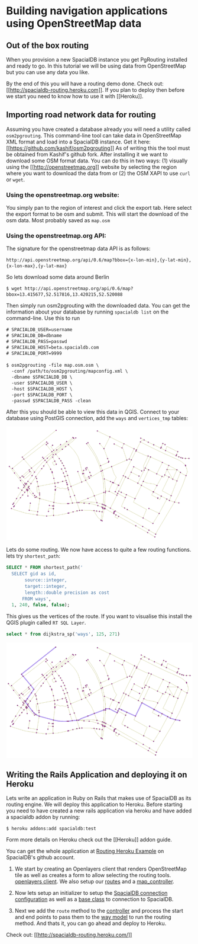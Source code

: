 # Building navigation applications using OpenStreetMap data

## Out of the box routing

When you provision a new SpacialDB instance you get PgRouting installed and ready to go. In this tutorial we will be using data from OpenStreetMap but you can use any data you like. 

By the end of this you will have a routing demo done. Check out: [[http://spacialdb-routing.heroku.com]]. If you plan to deploy then before we start you need to know how to use it with [[Heroku]].

## Importing road network data for routing

Assuming you have created a database already you will need a utility called `osm2pgrouting`. This command-line tool can take data in OpenStreetMap XML format and load into a SpacialDB instance. Get it here: [[https://github.com/kashif/osm2pgrouting]] As of writing this the tool must be obtained from Kashif's github fork. After installing it we want to download some OSM format data. You can do this in two ways: (1) visually using the [[http://openstreetmap.org]] website by selecting the region where you want to download the data from or (2) the OSM XAPI to use `curl` or `wget`.

### Using the openstreetmap.org website:

You simply pan to the region of interest and click the export tab. Here select the export format to be osm and submit. This will start the download of the osm data. Most probably saved as `map.osm`

### Using the openstreetmap.org API:

The signature for the openstreetmap data API is as follows:

    http://api.openstreetmap.org/api/0.6/map?bbox={x-lon-min},{y-lat-min},{x-lon-max},{y-lat-max} 

So lets download some data around Berlin

    $ wget http://api.openstreetmap.org/api/0.6/map?bbox=13.415677,52.517816,13.420215,52.520088

Then simply run osm2pgrouting with the downloaded data. You can get the information about your database by running `spacialdb list` on the command-line. Use this to run

```console
# SPACIALDB_USER=username
# SPACIALDB_DB=dbname
# SPACIALDB_PASS=passwd
# SPACIALDB_HOST=beta.spacialdb.com
# SPACIALDB_PORT=9999

$ osm2pgrouting -file map.osm.osm \
  -conf /path/to/osm2pgrouting/mapconfig.xml \
  -dbname $SPACIALDB_DB \
  -user $SPACIALDB_USER \
  -host $SPACIALDB_HOST \
  -port $SPACIALDB_PORT \
  -passwd $SPACIALDB_PASS -clean
```

After this you should be able to view this data in QGIS. Connect to your database using PostGIS connection, add the `ways` and `vertices_tmp` tables:

![German Cities](/img/ways-and-vertices.png)

Lets do some routing. We now have access to quite a few routing functions. lets try `shortest_path`:

```sql
SELECT * FROM shortest_path('
  SELECT gid as id,
       source::integer,
       target::integer,
       length::double precision as cost
      FROM ways',
  1, 240, false, false);
```

This gives us the vertices of the route. If you want to visualise this install the QGIS plugin called `RT SQL Layer`. 

```sql
select * from dijkstra_sp('ways', 125, 271)
```

![German Cities](/img/qgis-route.png)

## Writing the Rails Application and deploying it on Heroku

Lets write an application in Ruby on Rails that makes use of SpacialDB as its routing engine. We will deploy this application to Heroku. Before starting you need to have created a new rails application via heroku and have added a spacialdb addon by running: 

```console
$ heroku addons:add spacialdb:test
```

Form more details on Heroku check out the [[Heroku]] addon guide. 

You can get the whole application at [Routing Heroku Example](https://github.com/spacialdb/Routing-Heroku-Example) on SpacialDB's github account.

1. We start by creating an Openlayers client that renders OpenStreetMap tile as well as creates a form to allow selecting the routing tools. [openlayers client](https://github.com/spacialdb/Routing-Heroku-Example/commit/e0ccdb6312354d581815186429e9f13a5f068bba#diff-1). We also setup our [routes](https://github.com/spacialdb/Routing-Heroku-Example/commit/e0ccdb6312354d581815186429e9f13a5f068bba#diff-2) and a [map_controller](https://github.com/spacialdb/Routing-Heroku-Example/commit/e0ccdb6312354d581815186429e9f13a5f068bba#diff-0). 

2. Now lets setup an initializer to setup the [SpacialDB connection configuration](https://github.com/spacialdb/Routing-Heroku-Example/commit/9775d51e2158a3c9b9f1f84bd9929375313969e9#diff-4) as well as a [base class](https://github.com/spacialdb/Routing-Heroku-Example/commit/9775d51e2158a3c9b9f1f84bd9929375313969e9#diff-4) to connection to SpacialDB. 

3. Next we add the `route` method to the [controller](https://github.com/spacialdb/Routing-Heroku-Example/commit/46bce13d2f2f86d585db0bd4aa55a883e5a55a9e#diff-2) and process the start and end points to pass them to the [way model](https://github.com/spacialdb/Routing-Heroku-Example/commit/46bce13d2f2f86d585db0bd4aa55a883e5a55a9e#diff-3) to run the routing method. And thats it, you can go ahead and deploy to Heroku.

Check out: [[http://spacialdb-routing.heroku.com/]]

